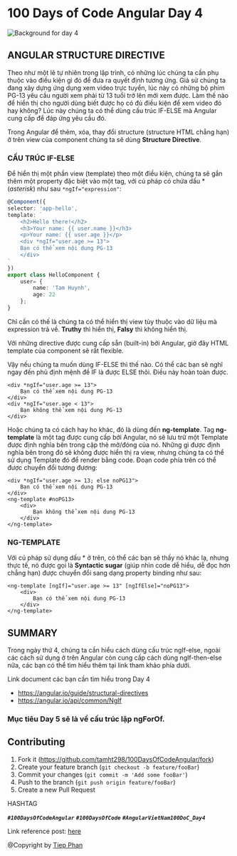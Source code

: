 # 100 Days of Code Angular Day 4
![Background for day 4][bg-url]
## ANGULAR STRUCTURE DIRECTIVE
Theo như một lẽ tự nhiên trong lập trình, có những lúc chúng ta cần phụ thuộc vào điều kiện gì đó để đưa ra quyết định tương ứng. Giả sử chúng ta đang xây dựng ứng dụng xem video trực tuyển, lúc này có những bộ phim PG-13 yêu cầu người xem phải từ 13 tuổi trở lên mới xem được. Làm thế nào để hiển thị cho người dùng biết được họ có đủ điều kiện để xem video đó hay không? Lúc này chúng ta có thể dùng cấu trúc IF-ELSE mà Angular cung cấp để đáp ứng yêu cầu đó.

Trong Angular để thêm, xóa, thay đổi structure (structure HTML chẳng hạn) ở trên view của component chúng ta sẽ dùng **Structure Directive**.

### CẤU TRÚC IF-ELSE
Để hiển thị một phần view (template) theo một điều kiện, chúng ta sẽ gắn thêm một property đặc biệt vào một tag, với cú pháp có chứa dấu * (_asterisk_) như sau `*ngIf="expression"`:
```ts
@Component({
selector: 'app-hello',
template: `
    <h2>Hello there!</h2>
    <h3>Your name: {{ user.name }}</h3>
    <p>Your name: {{ user.age }}</p>
    <div *ngIf="user.age >= 13">
    Bạn có thể xem nội dung PG-13
    </div>
`
})
export class HelloComponent {
    user= {
        name: 'Tam Huynh',
        age: 22
    };
}
```
Chỉ cần có thế là chúng ta có thể hiển thị view tùy thuộc vào dữ liệu mà expression trả về. **Truthy** thì hiển thị, **Falsy** thì không hiển thị.

Với những directive được cung cấp sẵn (built-in) bởi Angular, giờ đây HTML template của component sẽ rất flexible.

Vậy nếu chúng ta muốn dùng IF-ELSE thì thế nào. Có thể các bạn sẽ nghĩ ngay đến phủ định mệnh đề IF là được ELSE thôi. Điều này hoàn toàn được.
```angular2html
<div *ngIf="user.age >= 13">
    Bạn có thể xem nội dung PG-13
</div>
<div *ngIf="user.age < 13">
    Bạn không thể xem nội dung PG-13
</div>
```
Hoặc chúng ta có cách hay ho khác, đó là dùng đến **ng-template**. Tag **ng-template** là một tag được cung cấp bởi Angular, nó sẽ lưu trữ một Template được định nghĩa bên trong cặp thẻ mở/đóng của nó. Những gì được định nghĩa bên trong đó sẽ không được hiển thị ra view, nhưng chúng ta có thể sử dụng Template đó để render bằng code. Đoạn code phía trên có thể được chuyển đổi tương đương:
```angular2html
<div *ngIf="user.age >= 13; else noPG13">
    Bạn có thể xem nội dung PG-13
</div>
<ng-template #noPG13>
    <div>
        Bạn không thể xem nội dung PG-13
    </div>
</ng-template>
```
### NG-TEMPLATE
Với cú pháp sử dụng dấu * ở trên, có thể các bạn sẽ thấy nó khác lạ, nhưng thực tế, nó được gọi là **Syntactic sugar** (giúp nhìn code dễ hiểu, dễ đọc hơn chẳng hạn) được chuyển đổi sang dạng property binding như sau:
```angular2html
<ng-template [ngIf]="user.age >= 13" [ngIfElse]="noPG13">
    <div>
        Bạn có thể xem nội dung PG-13
    </div>
</ng-template>
```
## SUMMARY
Trong ngày thứ 4, chúng ta cần hiểu cách dùng cấu trúc ngIf-else, ngoài các cách sử dụng ở trên Angular còn cung cấp cách dùng ngIf-then-else nữa, các bạn có thể tìm hiểu thêm tại link tham khảo phía dưới.

Link document các bạn cần tìm hiểu trong Day 4
- https://angular.io/guide/structural-directives
- https://angular.io/api/common/NgIf

### Mục tiêu Day 5 sẽ là về cấu trúc lặp ngForOf.

## Contributing

1. Fork it (<https://github.com/tamht298/100DaysOfCodeAngular/fork>)
2. Create your feature branch (`git checkout -b feature/fooBar`)
3. Commit your changes (`git commit -m 'Add some fooBar'`)
4. Push to the branch (`git push origin feature/fooBar`)
5. Create a new Pull Request

HASHTAG

***`#100DaysOfCodeAngular`*** ***`#100DaysOfCode`*** ***`#AngularVietNam100DoC_Day4`***

Link reference post: [here][post-url]

@Copyright by [Tiep Phan](https://www.facebook.com/pttiep)
<!-- Markdown link & img dfn's -->
[post-url]: https://www.facebook.com/groups/AngularVietnam/permalink/892213474610838/
[bg-url]: https://github.com/tamht298/100DaysOfCodeAngular/blob/d-4/day-4/day-04.png

